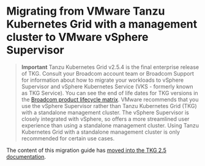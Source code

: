 # Migrating from VMware Tanzu Kubernetes Grid with a management cluster to VMware vSphere Supervisor

<!-- The source files for the TKGm to TKGS migration doc have moved to https://github.gwd.broadcom.net/TNZ/tkg-docs/tree/main/tkg-2.x-pubs/migrate -->

> **Important** Tanzu Kubernetes Grid v2.5.4 is the final enterprise release of TKG. Consult your Broadcom account team or Broadcom Support for information about how to migrate your workloads to vSphere Supervisor and vSphere Kubernetes Service (VKS - formerly known as TKG Service). You can see the end of life dates for TKG versions in the [Broadcom product lifecycle matrix](https://support.broadcom.com/group/ecx/productlifecycle). VMware recommends that you use the vSphere Supervisor rather than Tanzu Kubernetes Grid (TKG) with a standalone management cluster. The vSphere Supervisor is closely integrated with vSphere, so offers a more streamlined user experience than using a standalone management cluster. Using Tanzu Kubernetes Grid with a standalone management cluster is only recommended for certain use cases.

The content of this migration guide has [moved into the TKG 2.5 documentation](https://techdocs.broadcom.com/us/en/vmware-tanzu/standalone-components/tanzu-kubernetes-grid/2-5/tkg/migrate-tkgs-migration.html).